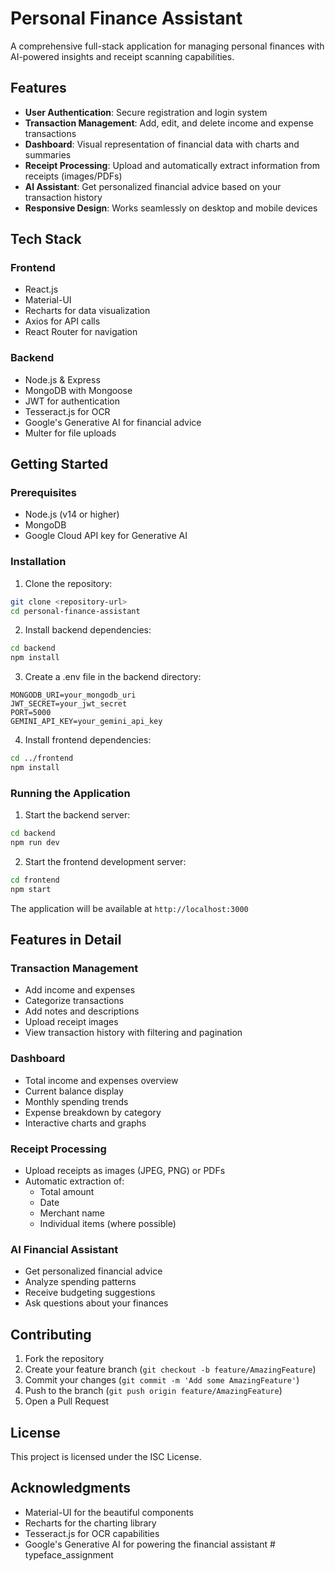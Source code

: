 # Personal Finance Assistant

A comprehensive full-stack application for managing personal finances with AI-powered insights and receipt scanning capabilities.

## Features

- **User Authentication**: Secure registration and login system
- **Transaction Management**: Add, edit, and delete income and expense transactions
- **Dashboard**: Visual representation of financial data with charts and summaries
- **Receipt Processing**: Upload and automatically extract information from receipts (images/PDFs)
- **AI Assistant**: Get personalized financial advice based on your transaction history
- **Responsive Design**: Works seamlessly on desktop and mobile devices

## Tech Stack

### Frontend
- React.js
- Material-UI
- Recharts for data visualization
- Axios for API calls
- React Router for navigation

### Backend
- Node.js & Express
- MongoDB with Mongoose
- JWT for authentication
- Tesseract.js for OCR
- Google's Generative AI for financial advice
- Multer for file uploads

## Getting Started

### Prerequisites
- Node.js (v14 or higher)
- MongoDB
- Google Cloud API key for Generative AI

### Installation

1. Clone the repository:
```bash
git clone <repository-url>
cd personal-finance-assistant
```

2. Install backend dependencies:
```bash
cd backend
npm install
```

3. Create a .env file in the backend directory:
```
MONGODB_URI=your_mongodb_uri
JWT_SECRET=your_jwt_secret
PORT=5000
GEMINI_API_KEY=your_gemini_api_key
```

4. Install frontend dependencies:
```bash
cd ../frontend
npm install
```

### Running the Application

1. Start the backend server:
```bash
cd backend
npm run dev
```

2. Start the frontend development server:
```bash
cd frontend
npm start
```

The application will be available at `http://localhost:3000`

## Features in Detail

### Transaction Management
- Add income and expenses
- Categorize transactions
- Add notes and descriptions
- Upload receipt images
- View transaction history with filtering and pagination

### Dashboard
- Total income and expenses overview
- Current balance display
- Monthly spending trends
- Expense breakdown by category
- Interactive charts and graphs

### Receipt Processing
- Upload receipts as images (JPEG, PNG) or PDFs
- Automatic extraction of:
  - Total amount
  - Date
  - Merchant name
  - Individual items (where possible)

### AI Financial Assistant
- Get personalized financial advice
- Analyze spending patterns
- Receive budgeting suggestions
- Ask questions about your finances

## Contributing

1. Fork the repository
2. Create your feature branch (`git checkout -b feature/AmazingFeature`)
3. Commit your changes (`git commit -m 'Add some AmazingFeature'`)
4. Push to the branch (`git push origin feature/AmazingFeature`)
5. Open a Pull Request

## License

This project is licensed under the ISC License.

## Acknowledgments

- Material-UI for the beautiful components
- Recharts for the charting library
- Tesseract.js for OCR capabilities
- Google's Generative AI for powering the financial assistant # typeface_assignment
